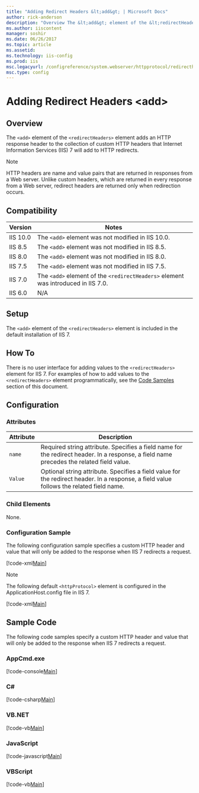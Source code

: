 ```yaml
---
title: "Adding Redirect Headers &lt;add&gt; | Microsoft Docs"
author: rick-anderson
description: "Overview The &lt;add&gt; element of the &lt;redirectHeaders&gt; element adds an HTTP response header to the collection of custom HTTP headers that Internet I..."
ms.author: iiscontent
manager: soshir
ms.date: 06/26/2017
ms.topic: article
ms.assetid: 
ms.technology: iis-config
ms.prod: iis
msc.legacyurl: /configreference/system.webserver/httpprotocol/redirectheaders/add
msc.type: config
---
```

Adding Redirect Headers &lt;add&gt;
====================
<a id="001"></a>
## Overview

The `<add>` element of the `<redirectHeaders>` element adds an HTTP response header to the collection of custom HTTP headers that Internet Information Services (IIS) 7 will add to HTTP redirects.

> [!NOTE]
> HTTP headers are name and value pairs that are returned in responses from a Web server. Unlike custom headers, which are returned in every response from a Web server, redirect headers are returned only when redirection occurs.

<a id="002"></a>
## Compatibility

| Version | Notes |
| --- | --- |
| IIS 10.0 | The `<add>` element was not modified in IIS 10.0. |
| IIS 8.5 | The `<add>` element was not modified in IIS 8.5. |
| IIS 8.0 | The `<add>` element was not modified in IIS 8.0. |
| IIS 7.5 | The `<add>` element was not modified in IIS 7.5. |
| IIS 7.0 | The `<add>` element of the `<redirectHeaders>` element was introduced in IIS 7.0. |
| IIS 6.0 | N/A |

<a id="003"></a>
## Setup

The `<add>` element of the `<redirectHeaders>` element is included in the default installation of IIS 7.

<a id="004"></a>
## How To

There is no user interface for adding values to the `<redirectHeaders>` element for IIS 7. For examples of how to add values to the `<redirectHeaders>` element programmatically, see the [Code Samples](#006) section of this document.

<a id="005"></a>
## Configuration

### Attributes

| Attribute | Description |
| --- | --- |
| `name` | Required string attribute. Specifies a field name for the redirect header. In a response, a field name precedes the related field value. |
| `Value` | Optional string attribute. Specifies a field value for the redirect header. In a response, a field value follows the related field name. |

### Child Elements

None.

### Configuration Sample

The following configuration sample specifies a custom HTTP header and value that will only be added to the response when IIS 7 redirects a request.

[!code-xml[Main](add/samples/sample1.xml)]

> [!NOTE]
> The following default `<httpProtocol>` element is configured in the ApplicationHost.config file in IIS 7.

[!code-xml[Main](add/samples/sample2.xml)]

<a id="006"></a>
## Sample Code

The following code samples specify a custom HTTP header and value that will only be added to the response when IIS 7 redirects a request.

### AppCmd.exe

[!code-console[Main](add/samples/sample3.cmd)]

### C#

[!code-csharp[Main](add/samples/sample4.cs)]

### VB.NET

[!code-vb[Main](add/samples/sample5.vb)]

### JavaScript

[!code-javascript[Main](add/samples/sample6.js)]

### VBScript

[!code-vb[Main](add/samples/sample7.vb)]